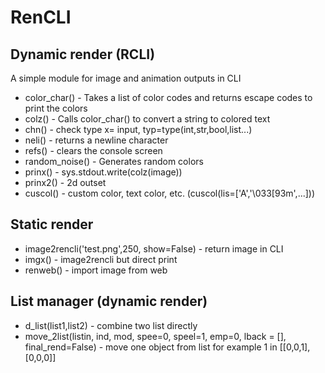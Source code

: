 # RenCLI
## Dynamic render (RCLI)
A simple module for image and animation outputs in CLI
+ color_char() - Takes a list of color codes and returns escape codes to print the colors
+ colz() - Calls color_char() to convert a string to colored text
+ chn() - check type x= input, typ=type(int,str,bool,list...)
+ neli() - returns a newline character
+ refs() - clears the console screen
+ random_noise() - Generates random colors
+ prinx() - sys.stdout.write(colz(image))
+ prinx2() - 2d outset
+ cuscol() - custom color, text color, etc.
  (cuscol(lis=['A','\033[93m',...]))

## Static render
+ image2rencli('test.png',250, show=False) - return image in CLI
+ imgx() - image2rencli but direct print
+ renweb() - import image from web

## List manager (dynamic render)
+ d_list(list1,list2) - combine two list directly
+ move_2list(listin, ind, mod, spee=0, speel=1, emp=0, lback = [], final_rend=False) - move one object from list for example 1 in [[0,0,1],[0,0,0]]
